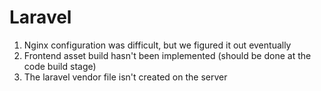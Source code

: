 # Laravel

1. Nginx configuration was difficult, but we figured it out eventually
2. Frontend asset build hasn't been implemented (should be done at the code build stage)
3. The laravel vendor file isn't created on the server

